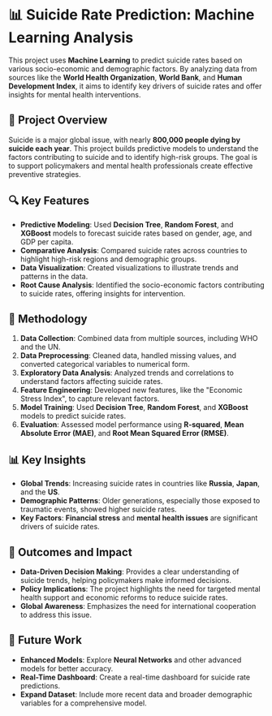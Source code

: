 # 📊 Suicide Rate Prediction: Machine Learning Analysis

This project uses **Machine Learning** to predict suicide rates based on various socio-economic and demographic factors. By analyzing data from sources like the **World Health Organization**, **World Bank**, and **Human Development Index**, it aims to identify key drivers of suicide rates and offer insights for mental health interventions.

## 🌟 Project Overview

Suicide is a major global issue, with nearly **800,000 people dying by suicide each year**. This project builds predictive models to understand the factors contributing to suicide and to identify high-risk groups. The goal is to support policymakers and mental health professionals create effective preventive strategies.

## 🔍 Key Features

- **Predictive Modeling**: Used **Decision Tree**, **Random Forest**, and **XGBoost** models to forecast suicide rates based on gender, age, and GDP per capita.
- **Comparative Analysis**: Compared suicide rates across countries to highlight high-risk regions and demographic groups.
- **Data Visualization**: Created visualizations to illustrate trends and patterns in the data.
- **Root Cause Analysis**: Identified the socio-economic factors contributing to suicide rates, offering insights for intervention.

## 🧬 Methodology

1. **Data Collection**: Combined data from multiple sources, including WHO and the UN.
2. **Data Preprocessing**: Cleaned data, handled missing values, and converted categorical variables to numerical form.
3. **Exploratory Data Analysis**: Analyzed trends and correlations to understand factors affecting suicide rates.
4. **Feature Engineering**: Developed new features, like the "Economic Stress Index", to capture relevant factors.
5. **Model Training**: Used **Decision Tree**, **Random Forest**, and **XGBoost** models to predict suicide rates.
6. **Evaluation**: Assessed model performance using **R-squared**, **Mean Absolute Error (MAE)**, and **Root Mean Squared Error (RMSE)**.

## 📊 Key Insights

- **Global Trends**: Increasing suicide rates in countries like **Russia**, **Japan**, and the **US**.
- **Demographic Patterns**: Older generations, especially those exposed to traumatic events, showed higher suicide rates.
- **Key Factors**: **Financial stress** and **mental health issues** are significant drivers of suicide rates.

## 🔬 Outcomes and Impact

- **Data-Driven Decision Making**: Provides a clear understanding of suicide trends, helping policymakers make informed decisions.
- **Policy Implications**: The project highlights the need for targeted mental health support and economic reforms to reduce suicide rates.
- **Global Awareness**: Emphasizes the need for international cooperation to address this issue.

## 🚀 Future Work

- **Enhanced Models**: Explore **Neural Networks** and other advanced models for better accuracy.
- **Real-Time Dashboard**: Create a real-time dashboard for suicide rate predictions.
- **Expand Dataset**: Include more recent data and broader demographic variables for a comprehensive model.
